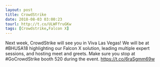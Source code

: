 ```yaml
---
layout: post
title: CrowdStrike
date: 2018-08-03 03:00:23
tourl: http://t.co/ULWFfruGKw
tags: [Crowdstrike,Falcon X]
---
```

Next week, CrowdStrike will see you in Viva Las Vegas! We will be at #BHUSA18 highlighting our Falcon X solution, leading multiple expert sessions, and hosting meet and greets. Make sure you stop at #GoCrowdStrike booth 520 during the event. https://t.co/6raSgmm69w